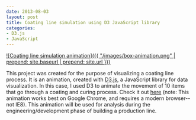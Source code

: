 ```yaml
---
date: 2013-08-03
layout: post
title: Coating line simulation using D3 JavaScript library
categories:
- D3.js
- JavaScript
---
```


[![Coating line simulation animation]({{ "/images/box-animation.png" | prepend: site.baseurl | prepend: site.url }})](http://janmilosh.com/simulation)

This project was created for the purpose of visualizing a coating line process. It is an animation, created with [D3.js](http://d3.js), a JavaScript library for data visualization. In this case, I used D3 to animate the movement of 10 items that go through a coating and curing process. Check it out [here](http://janmilosh.com/simulation) (note: This animation works best on Google Chrome, and requires a modern browser--not IE8). This animation will be used for analysis during the engineering/development phase of building a production line.
